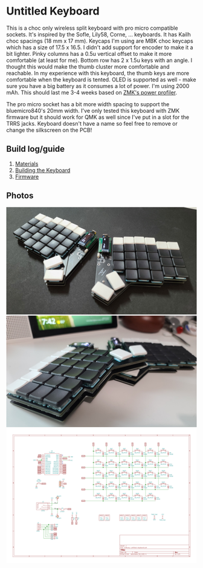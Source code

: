 # Untitled Keyboard

This is a choc only wireless split keyboard with pro micro compatible sockets. It's inspired by the Sofle, Lily58, Corne, ... keyboards. It has Kailh choc spacings (18 mm x 17 mm). Keycaps I'm using are MBK choc keycaps which has a size of 17.5 x 16.5. I didn't add support for encoder to make it a bit lighter. Pinky columns has a 0.5u vertical offset to make it more comfortable (at least for me). Bottom row has 2 x 1.5u keys with an angle. I thought this would make the thumb cluster more comfortable and reachable. In my experience with this keyboard, the thumb keys are more comfortable when the keyboard is tented. OLED is supported as well - make sure you have a big battery as it consumes a lot of power. I'm using 2000 mAh. This should last me 3-4 weeks based on [ZMK's power profiler](https://zmkfirmware.dev/power-profiler).

The pro micro socket has a bit more width spacing to support the bluemicro840's 20mm width. I've only tested this keyboard with ZMK firmware but it should work for QMK as well since I've put in a slot for the TRRS jacks. Keyboard doesn't have a name so feel free to remove or change the silkscreen on the PCB!

## Build log/guide

1. [Materials](docs/materials.md)
2. [Building the Keyboard](docs/buildguide.md)
3. [Firmware](docs/firmware.md)

## Photos

![](docs/images/gallery/main.jpg)
![](docs/images/gallery/sideview.jpg)
![](docs/images/gallery/schematics.svg)
